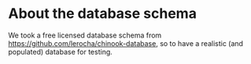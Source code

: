 # About the database schema

We took a free licensed database schema from https://github.com/lerocha/chinook-database,
so to have a realistic (and populated) database for testing.
